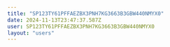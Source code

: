 ```yaml
---
title: "SP123TY61PFFAEZBX3PNH7KG3663B3GBW440NMYX0"
date: 2024-11-13T23:47:37.587Z
user: SP123TY61PFFAEZBX3PNH7KG3663B3GBW440NMYX0
layout: "users"
---
```

    